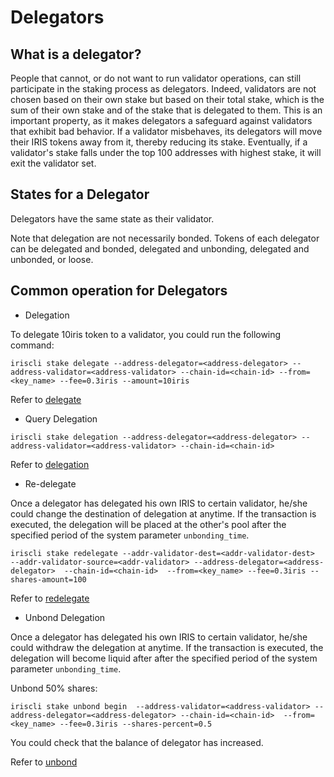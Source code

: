 # Delegators

## What is a delegator?
People that cannot, or do not want to run validator operations, can still participate in the staking process as delegators. Indeed, validators are not chosen based on their own stake but based on their total stake, which is the sum of their own stake and of the stake that is delegated to them. This is an important property, as it makes delegators a safeguard against validators that exhibit bad behavior. If a validator misbehaves, its delegators will move their IRIS tokens away from it, thereby reducing its stake. Eventually, if a validator's stake falls under the top 100 addresses with highest stake, it will exit the validator set.

## States for a Delegator

Delegators have the same state as their validator.

Note that delegation are not necessarily bonded. Tokens of each delegator can be delegated and bonded, delegated and unbonding, delegated and unbonded, or loose. 

## Common operation for Delegators

* Delegation

To delegate 10iris token to a validator, you could run the following command:
```$xslt
iriscli stake delegate --address-delegator=<address-delegator> --address-validator=<address-validator> --chain-id=<chain-id> --from=<key_name> --fee=0.3iris --amount=10iris
```
Refer to [delegate](../cli-client/stake/delegate.md)


* Query Delegation

```$xslt
iriscli stake delegation --address-delegator=<address-delegator> --address-validator=<address-validator> --chain-id=<chain-id> 
```
Refer to [delegation](../cli-client/stake/delegation.md)


* Re-delegate 

Once a delegator has delegated his own IRIS to certain validator, he/she could change the destination of delegation at anytime. If the transaction is executed, the delegation will be placed at the other's pool after the specified period of the system parameter `unbonding_time`. 
 
```$xslt
iriscli stake redelegate --addr-validator-dest=<addr-validator-dest>  --addr-validator-source=<addr-validator> --address-delegator=<address-delegator>  --chain-id=<chain-id>  --from=<key_name> --fee=0.3iris --shares-amount=100 
```

Refer to [redelegate](../cli-client/stake/redelegate.md)

* Unbond Delegation

Once a delegator has delegated his own IRIS to certain validator, he/she could withdraw the delegation at anytime. If the transaction is executed, the delegation will become liquid after after the specified period of the system parameter `unbonding_time`.  

Unbond 50% shares: 
```$xslt
iriscli stake unbond begin  --address-validator=<address-validator> --address-delegator=<address-delegator> --chain-id=<chain-id>  --from=<key_name> --fee=0.3iris --shares-percent=0.5
```

You could check that the balance of delegator has increased.

Refer to [unbond](../cli-client/stake/unbond.md)
